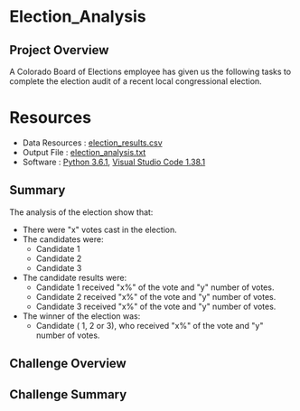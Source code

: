 # Election_Analysis
## Project Overview
A Colorado Board of Elections employee has given us the following tasks to complete the election audit of a recent local congressional election.

# Resources
- Data Resources : [election_results.csv](/resources/election_results.csv)
- Output File : [election_analysis.txt](/analysis/election_analysis.txt)
- Software : [Python 3.6.1](https://www.python.org/downloads/windows/),  [Visual Studio Code 1.38.1](https://code.visualstudio.com/download)

## Summary
The analysis of the election show that:
- There were "x" votes cast in the election.
- The candidates were:
    - Candidate 1
    - Candidate 2
    - Candidate 3
- The candidate results were:
    - Candidate 1 received "x%" of the vote and "y" number of votes.
    - Candidate 2 received "x%" of the vote and "y" number of votes.
    - Candidate 3 received "x%" of the vote and "y" number of votes.
- The winner of the election was:
    - Candidate ( 1, 2 or 3), who received "x%" of the vote and "y" number of votes.
 
 ## Challenge Overview
 
 ## Challenge Summary
